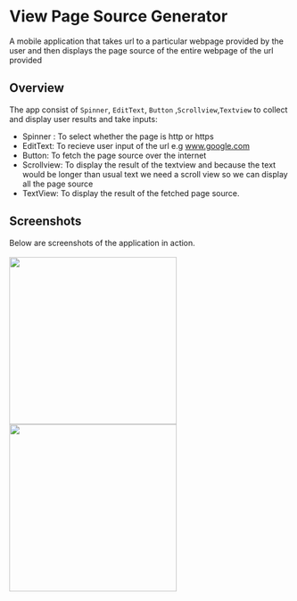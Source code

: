 # View Page Source Generator

A mobile application that takes url to a particular webpage provided by the user and then displays the 
page source of the entire webpage of the url provided

## Overview
The app consist of <code>Spinner</code>, <code>EditText</code>, <code>Button</code> ,<code>Scrollview</code>,<code>Textview</code> to collect 
and display user results and take inputs:

- Spinner : To select whether the page is http or https
- EditText: To recieve user input of the url e.g www.google.com
- Button: To fetch the page source over the internet
- Scrollview: To display the result of the textview and because the text would be longer than usual text we need a scroll view so we can display all the page source
- TextView: To display the result of the fetched page source.

## Screenshots
Below are screenshots of the application in action. <br><br>
<img src="https://user-images.githubusercontent.com/18614379/57974390-234d0a80-79af-11e9-83cf-1c4cb8ad4ec9.png" width="300px" /> <img src="https://user-images.githubusercontent.com/18614379/57974391-23e5a100-79af-11e9-9d96-c7a34f1d6dea.png" width="300px" />
 
